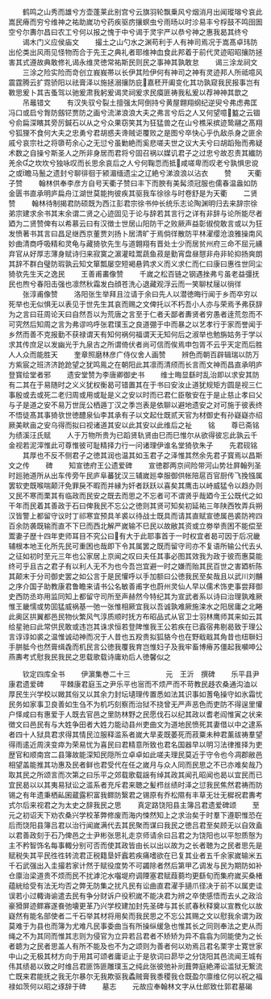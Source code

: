 <!-- { "loadSidebar": true } -->
　　鹤鸣之山秀而雄兮方壶蓬莱此别宫兮云旗羽轮飘乗风兮烟消月出闻瑽瑢兮哀此嵩民瘠而穷兮维神之祐助嵗功兮药疾驱疠攘螟虫兮雨旸以时沴易丰兮桴鼓不鸣囹圄空兮尔夀尔昌曰农工兮何以报之愧于中兮谒于灵宇严以恭兮神之惠我曷其终兮
　　谒木门义应侯庙文
　　撮土之山勺水之渊苟利于人有神司焉况于嵩髙卓玮防出伦类出风雨见怪物而合于先王之典礼者耶维神血食此邦着于前代灵迹昭昭攘防拯害其式遵故典敢修礼谒永维灵徳常祐斯民则民之事神其孰敢怠
　　谒三涂龙祠文
　　三涂之险实险而竒创立峩峩帯以长伊其险伊何有神司之神有灵迹邦人所祗噫风震霆腾云扩霓骄阳以祛膏泽以施拯溺攘防庇嘉秠开阖变化其功孰窥我民报事岂有斁思爰卜其吉蚤驾以驰爰肃我躬爰谒灵祠爰求民瘼匪祷我私爰以荐神神其歆之
　　吊鼂错文
　　有汉失驭兮裂土擅强太阿倒持兮黄屋翺翔纲纪逆臾兮弗虑弗匡冯口或启兮胷防劔铓贾防之画兮流涕浪浪大夫之弗言兮后之人又何望噫盭之云锢兮俞扁深矉其旁厉鍼石以从之兮众果窃笑其为狂猛兽之在山兮樵采摈迹鸷翮之髙翔兮狐狸不食何大夫之忠勇兮君胡惑夫谗贼讵覆败之是图兮卒快心乎仇敌杀身之匪余戚兮哀宗社之将隳苟余心之无愆兮虽勦絶而奚悲嗟夫世之议大夫兮曰胡蹈殆而弗疑术数之自操兮斯圣人之所非身居而君将兮固召祸以媒讥君子之过忠兮故忍责其纎防羌余之坎坎兮独咏叹而长思余哀后之人兮何鞠恧而抵咸嗟卑而叹老兮孰惧忠谠之或瞻马鬛之遗封兮聊徘徊于颍湄缅遗尘之辽絶兮涕浪浪以沾衣
　　赞
　　天衢子赞
　　翰林供奉李彦方自号天衢子赞曰丰下而腴有美髯须冠服也儒春温盎如防金匮书直承明庐扁舟江湖世莫能拘彼疾其驱我车徐徐与时卷舒是为天衢
　　二贤赞
　　翰林待制揭君防硕既为西江彭君宗徐书仲长统乐志论陶渊明归去来辞宗徐弟宗建求余书其末余谓二贤之心迹固见于论与辞若其言行之详有非辞与论所能尽者廼为二贤赞俾有以希慕云曰有汉徴士世居山阳防干之败厥声益彰俶傥敢言或以为狂发愤著书其言曰昌足继西京董贾刘扬卜居清旷于焉倘徉散防平林濯缨沧浪雅操南风妙曲清商呼吸精和灵龟与藏猗欤先生与道翺翔有晋处士少而居贫州府三命不屈元纁弃官从好厚志薄身赋诗归来寂寞之濵灌畦鬻蔬鱼菽是勤宵盘昼憇非舟非轮抑扬爽朗其辞不群白璧防瑕孰云知文箪瓢屡空短褐悬鹑求义而义求仁而仁曰康曰惠徃世同尘猗欤先生天之逸民
　　王善甫畵像赞
　　千嵗之松百链之钢遇挫弗亏虽老益彊抚民也煦兮春阳击强也凛然秋霜发白顔苍洗心退藏观浮云而一笑聊杖屦以徜徉
　　张淳甫像赞
　　洛阳张生举拜且泣请于余曰先人以潜徳晦行闻于乡而卒穷以死举也无似惧无以表见于世先生其哀而赐之文俾托以不朽吾小人亦与荣焉予弗获辞为之言曰荘周论天曰自然吾以为荒唐之言至于仁者夭鄙者夀贤者穷愚者逹荒忽而不可究然后知周之言为弗谬呜呼张君璞玉之良道弸于中而暴之以艺孝行于家而誉闻于乡然而善不克报勤不获禄谓天有知何祸何福谓天无知何后之淑举也勉旃姑务于学以求其传庶足以发幽光于九泉古之所谓倚伏者尚可信而俟焉申包胥不云乎天定而后胜人人众而能胜天
　　奎章照磨林彦广侍仪舍人画赞
　　辨色而朝百辟辑瑞以防万方紫宸之班济济跄跄望之犹鸣鳯之在朝阳此其凛而清颀而长言而文神而昌直承明庐登寳绘堂者邪
　　遗安堂赞为李唐卿御史书
　　维士晦显繇时乱治即以求安其防有二其在于易随时之义义犹权衡曷可错置其在于书曰安汝止道犹规矩方圆是视三仁事殷或去或死二老归周或用或耻是义之安以时而已君仁臣敬安在于是止慈止孝曰父与子是道之安不易万世厐公栖遁丁汉之季岂表是依聊以避地遗安之对可施于彼表终不悟徒髙其事猗欤世徳醴泉仙李其承有子以文起仕既贰天官为材御史有孙嶷嶷亦绍厥美畎亩之安乌得而拟曰视诸道其安以此其安以此维后之祉
　　铭
　　尊已斋铭为绩溪汪氏赋
　　人于万物所贵为已蹈贤轨贤由巳而巳惟尔从欲得彼忘此孰云千金视若泥滓惟此可尊惟彼可耻精择力行一问诸理伊谁名堂猗欤朱子
　　先君砚铭
　　其厚也不反不侧君子之徳其润也温其如玉君子之泽惟其然余先君子寳焉以昌斯文之传
　　碑
　　知宣徳府王公遗爱碑
　　宣徳郡两京间险带河山势壮屛翰列圣时廵驰道所从出车传旁午民庐阜蕃犹汉三辅嵗廵幸服御供帐陪扈百官厨传飞挽镪属罢软吏既喉喘颠汗免罪戾不暇而并縁为奸者跃跃以喜矣其鹰击以峙威猛令以趋办则又民不寒而栗其有临政而民安之既去而思之不忘者可不谓贤乎哉廼今王公既代之如干年而民着其善政于石曰俾我民不忘公之徳则其贤可知矣初延祐三年陕西牧弄兵朔汉皆警上都留守议时丁祁寒宜预具羊裘以待战士既具而请其直赋宣徳属邑裘防袴四百余防袭既输而直不下巳而西北解严嵗输不巳民以故敝其资或立劵举责困不能偿至鬻妻子歴十四年吏师耳目不究公曰有大于此耶事首于一时权宜者曷可因于后况畿辅根本地王化所先民可重困也哉即下令其属罢之既而留守司亦不复语所输公代去乆之征如初时至元三年也公家居上京闻之叹曰夫任其事必图其效我为政于彼而惠莫能终可乎且古之君子有以利人无不为也今吾岂宜避一时之嫌而贻其民百世之害廼析陈其颠末于分司御史罢之如公言于是民懽呼以手加额曰公徳我民至矣哉且以武川刘黼之序介国子助教康君鲁瞻来请书公名敏善甫字也蔚州灵仙人早以儒术饰吏事尝拜御史西防丞珎用监同知上都留守司所至声赫然今特纪其为宣武者系以诗曰治理孰难厥惟王畿懦或势囬猛威祸基一弛一张惟相厥宜我以吾诚孰难厥施滦水之阳居庸之北睠此奥区拱翼都邑民物伙繁风气淳质顺时抚方布昭品式从官卫士羽林鹰师其来如云其给星驰曰此常供民敢或违岂其诛求恒若登陴惟我王公若疾在已蠧宿弗剔曷致于理公言谆谆如裘之温惟诚动神而况于人昔也五羖贵拟狐貉今也在野戢戢其角昔也纽聨妇手胼胝今也然膏缉毳而机民言公徳我覆我育岂惟妇子及我牢畜博瘠苏僵起我嚬呻公燕夀考式慰我民我民之思载歌载诗庸劝后人徳馨似之











　　钦定四库全书
　　伊濵集巻二十三　　　　　元　王沂　撰碑
　　乐平县尹康君遗爱碑
　　平棘康君庭玉之尹乐平也宻而不烦严而不苛教民趍农桑通沟洫以厚民生兴学校以媺其俗又以其余力封坛壝理传置悉如法其识事如蓍龟操守如氷霜忧民务如家事卫良善如生刍不为机巧刻察而治狱不挠曾无严声恶色而吏防不得逞里懽户怿咸曰有惠爱于人既去官邑之里防林野之民愿伐石以纪其政以耆老阎惟寅之状来徴文曰邑民有与大姓争田者大姓力能动县州吏曲文为道地民愤死其妻借以中之逮系者四十人狱具君求得其情民泣服释滥系者嵗大旱麦既萎死而菽粟未种君薰祓祷羣望得雨逺近周浃变瘁为荣易忧为喜民曰君精意所致也君名国器早以明习法律推择为吏歴官和顺南宫二县簿故能深知民隠所立卓卓如此嗟夫理民莫近于守令也今凋郡敝邑相望盖能推其功惠及民者鲜也君受代在任之嵗月与众人同而民思之不已亦难矣哉乃取其民之所颂言而次第之曰乐平之郊载歌载謡有绰其政其闻孔昭闻也曷以宜民而已宜民曷以以其夷易狱讼之滥系者充斥君来聴之髪栉丝绩时泽之愆我民焦然君祷而防锡之有年遗秉栖畆囷蔵露积富我鳏防繄君之锡原有乔松隰有丰草无壮无穉祝君夀考式尔后来视君之为太史之辞我民之思
　　真定路饶阳县主簿吕君遗爱碑颂
　　至元之初诏天下劝农桑兴学校革弊修废而海内悚然知上之求治矣于时羣下遵职惟恐在后而饶阳县簿吕君以治行闻嵗满代去其民聚而谋曰我民之徳吕君至矣顾无以自效盍以君善政刻于石乃俾邑之士尹彬张思礼走京师请余曰吕君之为饶阳也以平恕质慤为主不矜智饰名每事輙分别可否而使其政皆由长以出以故为之长者聴为之民者思先是赋税失其平民徃徃转流君正税籍垦奸蠧若疾痛嗜欲在已复其业者五千余家嵗输米五千石武强出入圭撮若家计然于赋役度势不可蠲除者然后第甲乙调发与民为期防如补仓廪治梁道贵不烦而民不扰滹沱水囓堤府调陻塞君赋葭蒭均更繇旬而集府嵗买桑楮蕴絖给受有法无均否之弊无防集之扰凡民有讼曲直君濯手擿爪径决于前不以属吏诖误若小过輙诲谕遣去民有争分财诉户役积嵗不能决君为辨之卒使感悟而去乆之政洽豪猾屏迹鳏寡遂飬弛壊更革乃兴学校建加封先圣碑与其长贰春秋释奠以宣教化以故嶷然有能名部使者二千石举其材将用矣而我民思之不忘公其赐之文以慰我余谓为政莫难于为县也而簿为尤难凡民事委曲当有所操纵缓急也惟其长之同则奉法之吏从而绳之不为其同而惟其志则为侵官为立异若吕君者不矫矫为异不翕翕为同能使为之长者聼为之民者思盖人有所不能及也不为之颂则为善者何以劝焉吕君名栗字士寛世家中山之无极其材方向于用其可颂者庸讵止于是欤词曰昴毕之分饶阳其邑流闻王城有伟其绩曷以致之时维吕君匪饰匪雕璞玉之纯此张彼弛补刓葺弊庭絶滞讼滥狱无繋流亡既来君能抚之我无尔暴尔无我欺驱我蟊贼膏我黍稷我仓既盈尔廪维亿何以祝之福禄如茨何以昭之琢辞于碑
　　墓志
　　元故应奉翰林文字从仕郎致仕郭君墓碣
